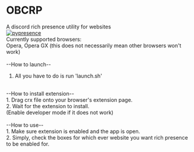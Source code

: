 
# OBCRP
A discord rich presence utility for websites<br/>
[![pypresence](https://img.shields.io/badge/using-pypresence-00bb88.svg?style=for-the-badge&logo=discord&logoWidth=20)](https://github.com/qwertyquerty/pypresence)
<br/>
Currently supported browsers:<br/>
Opera, Opera GX
(this does not necessarily mean other browsers won't work)
<br/><br/>
--How to launch--<br/>
1. All you have to do is run 'launch.sh'
<br/>
--How to install extension--<br/>
1. Drag crx file onto your browser's extension page.<br/>
2. Wait for the extension to install.<br/>
(Enable developer mode if it does not work)<br/>
<br/>
--How to use--<br/>
1. Make sure extension is enabled and the app is open.<br/>
2. Simply, check the boxes for which ever website you want rich presence to be enabled for.<br/>
<br/>
